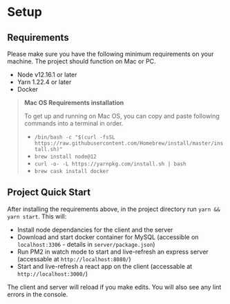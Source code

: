 # Setup

## Requirements

Please make sure you have the following minimum requirements on your machine. The project should function on Mac or PC.

 - Node v12.16.1 or later
 - Yarn 1.22.4 or later
 - Docker 

> **Mac OS Requirements installation**
>
> To get up and running on Mac OS, you can copy and paste following commands into a terminal in order.
>
> - `/bin/bash -c "$(curl -fsSL https://raw.githubusercontent.com/Homebrew/install/master/install.sh)"`
> - `brew install node@12`
> - `curl -o- -L https://yarnpkg.com/install.sh | bash`
> - `brew cask install docker`

## Project Quick Start

After installing the requirements above, in the project directory run `yarn && yarn start`. This will:

 - Install node dependancies for the client and the server
 - Download and start docker container for MySQL (accessible on `localhost:3306` - details in `server/package.json`)
 - Run PM2 in watch mode to start and live-refresh an express server (accessable at `http://localhost:8080/`)
 - Start and live-refresh a react app on the client (accessable at `http://localhost:3000/`)

The client and server will reload if you make edits.
You will also see any lint errors in the console.